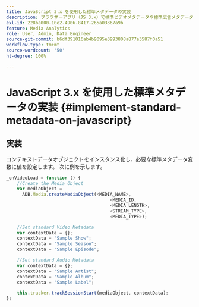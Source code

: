 ```yaml
---
title: JavaScript 3.x を使用した標準メタデータの実装
description: ブラウザーアプリ（JS 3.x）で標準ビデオメタデータや標準広告メタデータをトラッキングコールで送信するように設定する方法を説明します。
exl-id: 228ba000-10e2-4906-8417-265a03367a9b
feature: Media Analytics
role: User, Admin, Data Engineer
source-git-commit: b6df391016ab4b9095e3993808a877e3587f0a51
workflow-type: tm+mt
source-wordcount: '50'
ht-degree: 100%

---
```


# JavaScript 3.x を使用した標準メタデータの実装 {#implement-standard-metadata-on-javascript}

## 実装

コンテキストデータオブジェクトをインスタンス化し、必要な標準メタデータ変数に値を設定します。 次に例を示します。

```js
_onVideoLoad = function () {
    //Create the Media Object
    var mediaObject =
      ADB.Media.createMediaObject(<MEDIA_NAME>,
                                       <MEDIA_ID,
                                       <MEDIA_LENGTH>,
                                       <STREAM_TYPE>,
                                       <MEDIA_TYPE>);

    //Set standard Video Metadata
    var contextData = {};
    contextData = "Sample Show";
    contextData = "Sample Season";
    contextData = "Sample Episode";

    //Set standard Audio Metadata
    var contextData = {};
    contextData = "Sample Artist";
    contextData = "Sample Album";
    contextData = "Sample Label";

    this.tracker.trackSessionStart(mediaObject, contextData);
};
```
